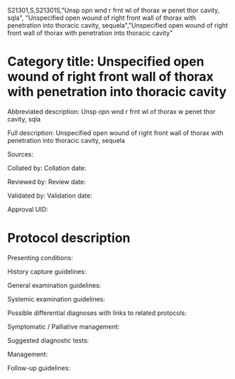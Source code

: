 S21301,S,S21301S,"Unsp opn wnd r frnt wl of thorax w penet thor cavity, sqla", "Unspecified open wound of right front wall of thorax with penetration into thoracic cavity, sequela","Unspecified open wound of right front wall of thorax with penetration into thoracic cavity"
# Category title: Unspecified open wound of right front wall of thorax with penetration into thoracic cavity

Abbreviated description: Unsp opn wnd r frnt wl of thorax w penet thor cavity, sqla

Full description: Unspecified open wound of right front wall of thorax with penetration into thoracic cavity, sequela

Sources:

Collated by:
Collation date:

Reviewed by:
Review date:

Validated by:
Validation date:

Approval UID:

# Protocol description

Presenting conditions:

History capture guidelines:

General examination guidelines:

Systemic examination guidelines:

Possible differential diagnoses with links to related protocols:

Symptomatic / Palliative management:

Suggested diagnostic tests:

Management:

Follow-up guidelines:
